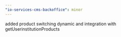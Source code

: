 ```yaml
---
"io-services-cms-backoffice": minor
---
```


added product switching dynamic and integration with getUserinstitutionProducts
